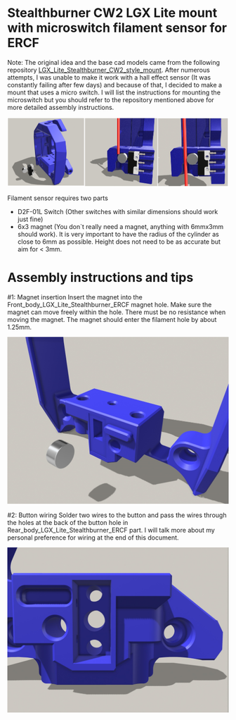 # Stealthburner CW2 LGX Lite mount with microswitch filament sensor for ERCF

Note: The original idea and the base cad models came from the following repository [LGX_Lite_Stealthburner_CW2_style_mount](https://www.google.com](https://github.com/Eytecz/LGX_Lite_Stealthburner_CW2_style_mount/tree/main)https://github.com/Eytecz/LGX_Lite_Stealthburner_CW2_style_mount/tree/main). After numerous attempts, I was unable to make it work with a hall effect sensor (It was constantly failing after few days) and because of that, I decided to make a mount that uses a micro switch. I will list the instructions for mounting the microswitch but you should refer to the repository mentioned above for more detailed assembly instructions.

![Main Image](https://github.com/Saikedo/Stealthburner_LGX_Lite_ERCF_microswitch_filament_sensor/blob/main/IMAGES/combinedMain.jpg)

Filament sensor requires two parts

* D2F-01L Switch (Other switches with similar dimensions should work just fine)
* 6x3 magnet (You don`t really need a magnet, anything with 6mmx3mm should work). It is very important to have the radius of the cylinder as close to 6mm as possible. Height does not need to be as accurate but aim for < 3mm.

# Assembly instructions and tips

#1: Magnet insertion
Insert the magnet into the Front_body_LGX_Lite_Stealthburner_ERCF magnet hole. Make sure the magnet can move freely within the hole. There must be no resistance when moving the magnet. The magnet should enter the filament hole by about 1.25mm.

 ![Insert Magnet Instruction photo](https://github.com/Saikedo/Stealthburner_LGX_Lite_ERCF_microswitch_filament_sensor/blob/main/IMAGES/InsertMagnet.jpg)

#2: Button wiring
Solder two wires to the button and pass the wires through the holes at the back of the button hole in Rear_body_LGX_Lite_Stealthburner_ERCF part. I will talk more about my personal preference for wiring at the end of this document.

 ![Insert Magnet Instruction photo](https://github.com/Saikedo/Stealthburner_LGX_Lite_ERCF_microswitch_filament_sensor/blob/main/IMAGES/buttonWiringHoles.jpg)
